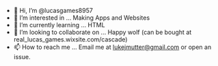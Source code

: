 - 👋 Hi, I’m @lucasgames8957
- 👀 I’m interested in ... Making Apps and Websites
- 🌱 I’m currently learning ... HTML
- 💞️ I’m looking to collaborate on ... Happy wolf (can be bought at real_lucas_games.wixsite.com/cascade)
- 📫 How to reach me ... Email me at lukejmutter@gmail.com or open an issue.

<!---
lucasgames8957/lucasgames8957 is a ✨ special ✨ repository because its `README.md` (this file) appears on your GitHub profile.
You can click the Preview link to take a look at your changes.
--->
